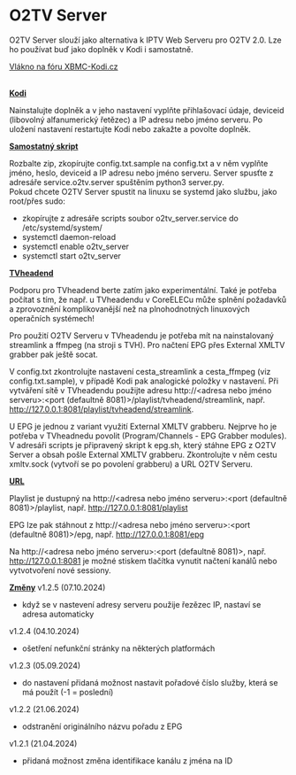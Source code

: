 <h1>O2TV Server</h1>

O2TV Server slouží jako alternativa k IPTV Web Serveru pro O2TV 2.0. Lze ho používat buď jako doplněk v Kodi i samostatně.

<a href="https://www.xbmc-kodi.cz/prispevek-o2tv-server">Vlákno na fóru XBMC-Kodi.cz</a><br><br>

<b><u>Kodi</u></b>

Nainstalujte doplněk a v jeho nastavení vyplňte přihlašovací údaje, deviceid (libovolný alfanumerický řetězec) a IP adresu nebo jméno serveru. Po uložení nastavení restartujte Kodi nebo zakažte a povolte doplněk.

<b><u>Samostatný skript</u></b>

Rozbalte zip, zkopírujte config.txt.sample na config.txt a v něm vyplňte jméno, heslo, deviceid a IP adresu nebo jméno serveru. Server spusťte z adresáře service.o2tv.server spuštěním python3 server.py.<br>
Pokud chcete O2TV Server spustit na linuxu se systemd jako službu, jako root/přes sudo:
- zkopírujte z adresáře scripts soubor o2tv_server.service do /etc/systemd/system/
- systemctl daemon-reload
- systemctl enable o2tv_server
- systemctl start o2tv_server


<b><u>TVheadend</u></b>

Podporu pro TVheadend berte zatím jako experimentální. Také je potřeba počítat s tím, že např. u TVheadendu v CoreELECu může splnění požadavků a zprovoznění komplikovanější než na plnohodnotných linuxových operačních systémech!

Pro použití O2TV Serveru v TVheadendu je potřeba mít na nainstalovaný streamlink a ffmpeg (na stroji s TVH). Pro načtení EPG přes External XMLTV grabber pak ještě socat.

V config.txt zkontrolujte nastavení cesta_streamlink a cesta_ffmpeg (viz config.txt.sample), v případě Kodi pak analogické položky v nastavení. Při vytváření sítě v TVheadendu použijte adresu http://<adresa nebo jméno serveru>:<port (defaultně 8081)>/playlist/tvheadend/streamlink, např. http://127.0.0.1:8081/playlist/tvheadend/streamlink.

U EPG je jednou z variant využití External XMLTV grabberu. Nejprve ho je potřeba v TVheadnedu povolit (Program/Channels - EPG Grabber modules). V adresáři scripts je připravený skript k epg.sh, který stáhne EPG z O2TV Server a obsah pošle External XMLTV grabberu. Zkontrolujte v něm cestu xmltv.sock (vytvoří se po povolení grabberu) a URL O2TV Serveru.

<b><u>URL</u></b>

Playlist je dustupný na http://<adresa nebo jméno serveru>:<port (defaultně 8081)>/playlist, např. http://127.0.0.1:8081/playlist

EPG lze pak stáhnout z http://<adresa nebo jméno serveru>:<port (defaultně 8081)>/epg, např. http://127.0.0.1:8081/epg

Na http://<adresa nebo jméno serveru>:<port (defaultně 8081)>, např. http://127.0.0.1:8081 je možné stiskem tlačítka vynutit načtení kanálů nebo vytvotvoření nové sessiony.

<b><u>Změny</u></b>
v1.2.5 (07.10.2024)
- když se v nastevení adresy serveru použije řezězec IP, nastaví se adresa automaticky

v1.2.4 (04.10.2024)
- ošetření nefunkční stránky na některých platformách

v1.2.3 (05.09.2024)
- do nastavení přidaná možnost nastavit pořadové číslo služby, která se má použít (-1 = poslední)

v1.2.2 (21.06.2024)
- odstranění originálního názvu pořadu z EPG

v1.2.1 (21.04.2024)
- přidaná možnost změna identifikace kanálu z jména na ID
